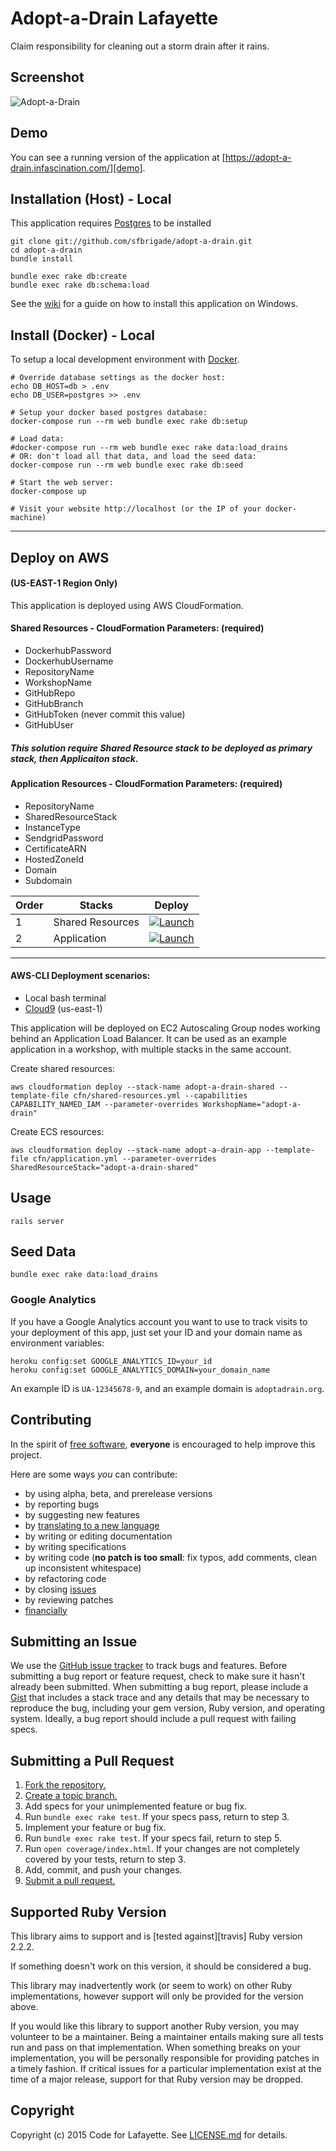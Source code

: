 # Adopt-a-Drain Lafayette

Claim responsibility for cleaning out a storm drain after it rains.

## Screenshot
![Adopt-a-Drain](/screenshotcloseup.png "Adopt-a-Drain")

## Demo
You can see a running version of the application at
[https://adopt-a-drain.infascination.com/][demo].

[demo]: http://adopt-a-drain.infascination.com/

## Installation (Host) - Local
This application requires [Postgres](http://www.postgresql.org/) to be installed

    git clone git://github.com/sfbrigade/adopt-a-drain.git
    cd adopt-a-drain
    bundle install

    bundle exec rake db:create
    bundle exec rake db:schema:load

See the [wiki](https://github.com/sfbrigade/adopt-a-drain/wiki/Windows-Development-Environment) for a guide on how to install this application on Windows.

## Install (Docker) - Local

To setup a local development environment with
[Docker](https://docs.docker.com/engine/installation/).   

```
# Override database settings as the docker host:
echo DB_HOST=db > .env
echo DB_USER=postgres >> .env

# Setup your docker based postgres database:
docker-compose run --rm web bundle exec rake db:setup

# Load data:
#docker-compose run --rm web bundle exec rake data:load_drains
# OR: don't load all that data, and load the seed data:
docker-compose run --rm web bundle exec rake db:seed

# Start the web server:
docker-compose up

# Visit your website http://localhost (or the IP of your docker-machine)
```

---
## Deploy on AWS
#### (US-EAST-1 Region Only)

This application is deployed using AWS CloudFormation.

#### Shared Resources - CloudFormation Parameters: (required)
* DockerhubPassword
* DockerhubUsername
* RepositoryName
* WorkshopName
* GitHubRepo
* GitHubBranch
* GitHubToken (never commit this value)
* GitHubUser

##### This solution require Shared Resource stack to be deployed as primary stack, then Applicaiton stack.

#### Application Resources - CloudFormation Parameters: (required)
* RepositoryName      
* SharedResourceStack
* InstanceType
* SendgridPassword
* CertificateARN
* HostedZoneId
* Domain
* Subdomain

| Order   |Stacks          |Deploy|
|---------|----------------|------|
| 1       |Shared Resources| <a href="https://console.aws.amazon.com/cloudformation/home#/stacks/new?stackName=adopt-a-drain-shared&templateURL=https://infascination-public-virginia.s3.amazonaws.com/shared-resources.yml" target="_blank">![Launch](./img/launch-stack.png?raw=true "Launch")</a>|
| 2       |Application     |<a href="https://console.aws.amazon.com/cloudformation/home#/stacks/new?stackName=adopt-a-drain-app&templateURL=https://infascination-public-virginia.s3.amazonaws.com/ecs-service-cluster.yml" target="_blank">![Launch](./img/launch-stack.png?raw=true "Launch")</a>|
---
#### AWS-CLI Deployment scenarios:
* Local bash terminal
* <a href="https://us-east-1.console.aws.amazon.com/cloud9/home?region=us-east-1">Cloud9</a> (us-east-1)

This application will be deployed on EC2 Autoscaling Group nodes working behind an Application Load Balancer. It can be used as an example application in a workshop, with multiple stacks in the same account.

Create shared resources:
```
aws cloudformation deploy --stack-name adopt-a-drain-shared --template-file cfn/shared-resources.yml --capabilities CAPABILITY_NAMED_IAM --parameter-overrides WorkshopName="adopt-a-drain"
```

Create ECS resources:
```
aws cloudformation deploy --stack-name adopt-a-drain-app --template-file cfn/application.yml --parameter-overrides SharedResourceStack="adopt-a-drain-shared"
```

## Usage
    rails server

## Seed Data
    bundle exec rake data:load_drains

### Google Analytics
If you have a Google Analytics account you want to use to track visits to your
deployment of this app, just set your ID and your domain name as environment
variables:

    heroku config:set GOOGLE_ANALYTICS_ID=your_id
    heroku config:set GOOGLE_ANALYTICS_DOMAIN=your_domain_name

An example ID is `UA-12345678-9`, and an example domain is `adoptadrain.org`.

## Contributing
In the spirit of [free software][free-sw], **everyone** is encouraged to help
improve this project.

[free-sw]: http://www.fsf.org/licensing/essays/free-sw.html

Here are some ways *you* can contribute:

* by using alpha, beta, and prerelease versions
* by reporting bugs
* by suggesting new features
* by [translating to a new language][locales]
* by writing or editing documentation
* by writing specifications
* by writing code (**no patch is too small**: fix typos, add comments, clean up
  inconsistent whitespace)
* by refactoring code
* by closing [issues][]
* by reviewing patches
* [financially][]

[locales]: https://github.com/sfbrigade/adopt-a-drain/tree/master/config/locales
[issues]: https://github.com/sfbrigade/adopt-a-drain/issues
[financially]: https://secure.sfbrigade.org/page/contribute

## Submitting an Issue
We use the [GitHub issue tracker][issues] to track bugs and features. Before
submitting a bug report or feature request, check to make sure it hasn't
already been submitted. When submitting a bug report, please include a [Gist][]
that includes a stack trace and any details that may be necessary to reproduce
the bug, including your gem version, Ruby version, and operating system.
Ideally, a bug report should include a pull request with failing specs.

[gist]: https://gist.github.com/

## Submitting a Pull Request
1. [Fork the repository.][fork]
2. [Create a topic branch.][branch]
3. Add specs for your unimplemented feature or bug fix.
4. Run `bundle exec rake test`. If your specs pass, return to step 3.
5. Implement your feature or bug fix.
6. Run `bundle exec rake test`. If your specs fail, return to step 5.
7. Run `open coverage/index.html`. If your changes are not completely covered
   by your tests, return to step 3.
8. Add, commit, and push your changes.
9. [Submit a pull request.][pr]

[fork]: http://help.github.com/fork-a-repo/
[branch]: https://guides.github.com/introduction/flow/
[pr]: http://help.github.com/send-pull-requests/

## Supported Ruby Version
This library aims to support and is [tested against][travis] Ruby version 2.2.2.

If something doesn't work on this version, it should be considered a bug.

This library may inadvertently work (or seem to work) on other Ruby
implementations, however support will only be provided for the version above.

If you would like this library to support another Ruby version, you may
volunteer to be a maintainer. Being a maintainer entails making sure all tests
run and pass on that implementation. When something breaks on your
implementation, you will be personally responsible for providing patches in a
timely fashion. If critical issues for a particular implementation exist at the
time of a major release, support for that Ruby version may be dropped.

## Copyright
Copyright (c) 2015 Code for Lafayette. See [LICENSE.md](https://github.com/sfbrigade/adopt-a-drain/blob/master/LICENSE.md) for details.

[license]: https://github.com/sfbrigade/adopt-a-drain/blob/master/LICENSE.md
